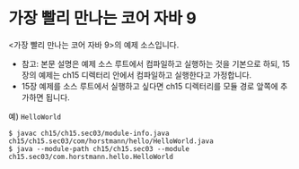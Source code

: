 가장 빨리 만나는 코어 자바 9
======================

<가장 빨리 만나는 코어 자바 9>의 예제 소스입니다.

- 참고: 본문 설명은 예제 소스 루트에서 컴파일하고 실행하는 것을 기본으로 하되, 15장의 예제는 ch15 디렉터리 안에서 컴파일하고 실행한다고 가정합니다.
- 15장 예제를 소스 루트에서 실행하고 싶다면 ch15 디렉터리를 모듈 경로 앞쪽에 추가하면 됩니다.

예) `HelloWorld`

```
$ javac ch15/ch15.sec03/module-info.java ch15/ch15.sec03/com/horstmann/hello/HelloWorld.java
$ java --module-path ch15/ch15.sec03 --module ch15.sec03/com.horstmann.hello.HelloWorld
```
